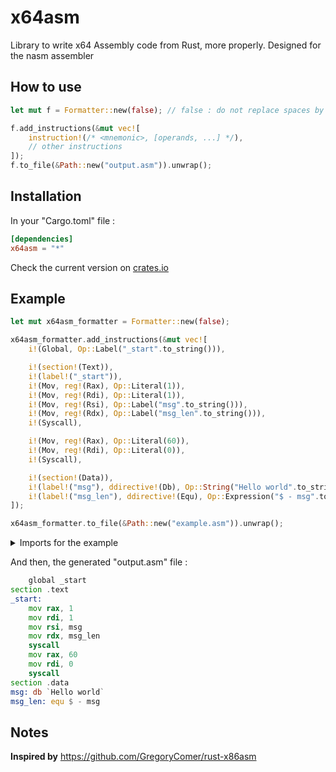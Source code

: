 # x64asm
Library to write x64 Assembly code from Rust, more properly. Designed for the nasm assembler

## How to use
```rust                                 
let mut f = Formatter::new(false); // false : do not replace spaces by tabulations

f.add_instructions(&mut vec![
    instruction!(/* <mnemonic>, [operands, ...] */),
    // other instructions
]);
f.to_file(&Path::new("output.asm")).unwrap();
```

## Installation
In your "Cargo.toml" file :
```toml
[dependencies]
x64asm = "*"
```

Check the current version on [crates.io](https://crates.io/crates/x64asm)

## Example
```rust      
let mut x64asm_formatter = Formatter::new(false);

x64asm_formatter.add_instructions(&mut vec![
    i!(Global, Op::Label("_start".to_string())),

    i!(section!(Text)),
    i!(label!("_start")),
    i!(Mov, reg!(Rax), Op::Literal(1)),
    i!(Mov, reg!(Rdi), Op::Literal(1)),
    i!(Mov, reg!(Rsi), Op::Label("msg".to_string())),
    i!(Mov, reg!(Rdx), Op::Label("msg_len".to_string())),
    i!(Syscall),

    i!(Mov, reg!(Rax), Op::Literal(60)),
    i!(Mov, reg!(Rdi), Op::Literal(0)),
    i!(Syscall),

    i!(section!(Data)),
    i!(label!("msg"), ddirective!(Db), Op::String("Hello world".to_string())),
    i!(label!("msg_len"), ddirective!(Equ), Op::Expression("$ - msg".to_string())),
]);

x64asm_formatter.to_file(&Path::new("example.asm")).unwrap();
``` 

<details>
<summary>Imports for the example</summary>

```rust
use x64asm::{
    ddirective, ddirective::DefineDirective::*, 
    formatter::Formatter, 
    instruction as i, label,
    mnemonic::Mnemonic::*, 
    operand::Op, 
    reg, register::Register::*, 
    section, section::Section::*,
};
```
</details>

And then, the generated "output.asm" file :
```asm
	global _start 
section .text 
_start: 
	mov rax, 1 
	mov rdi, 1 
	mov rsi, msg 
	mov rdx, msg_len 
	syscall 
	mov rax, 60 
	mov rdi, 0 
	syscall
section .data 
msg: db `Hello world` 
msg_len: equ $ - msg 
```

## Notes
**Inspired by** https://github.com/GregoryComer/rust-x86asm
